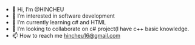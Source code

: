 - 👋 Hi, I’m @HINCHEU
- 👀 I’m interested in software development
- 🌱 I’m currently learning c# and HTML
- 💞️ I’m looking to collaborate on c# project(I have c++ basic knowledge.
- 📫 How to reach me hincheu16@gmail.com

<!---
HINCHEU/HINCHEU is a ✨ special ✨ repository because its `README.md` (this file) appears on your GitHub profile.
You can click the Preview link to take a look at your changes.
--->
